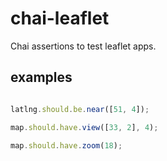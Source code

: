 # chai-leaflet

Chai assertions to test leaflet apps.

## examples
```JavaScript

latlng.should.be.near([51, 4]);

map.should.have.view([33, 2], 4);

map.should.have.zoom(18);

```



